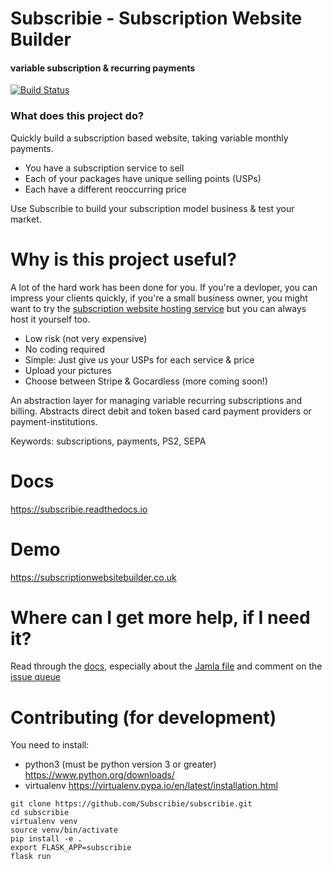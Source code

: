 # Subscribie  - Subscription Website Builder 
#### variable subscription & recurring payments
[![Build Status](https://travis-ci.org/Subscribie/subscribie.svg?branch=master)](https://travis-ci.org/Subscribie/subscribie)

### What does this project do?                                                   

Quickly build a subscription based website, taking variable monthly payments.

- You have a subscription service to sell
- Each of your packages have unique selling points (USPs)
- Each have a different reoccurring price

Use Subscribie to build your subscription model business & test your market.

# Why is this project useful?                                                    

A lot of the hard work has been done for you. If you're a devloper, you can
impress your clients quickly, if you're a small business owner, you might want
to try the [subscription website hosting service](http://subscriptionwebsitebuilder.co.uk) but you can always host it yourself too.

- Low risk (not very expensive)
- No coding required
- Simple: Just give us your USPs for each service & price
- Upload your pictures
- Choose between Stripe & Gocardless (more coming soon!) 

An abstraction layer for managing variable recurring subscriptions and billing. Abstracts direct debit and token based card payment providers or payment-institutions.

Keywords: subscriptions, payments, PS2, SEPA 

# Docs 

https://subscribie.readthedocs.io

# Demo

https://subscriptionwebsitebuilder.co.uk

# Where can I get more help, if I need it?

Read through the [docs](https://subscribie.readthedocs.io), especially
about the [Jamla
file](https://subscribie.readthedocs.io/en/latest/concepts/concepts.html) 
and comment on the [issue
queue](https://github.com/Subscribie/subscribie/issues)

# Contributing (for development)

You need to install:

- python3 (must be python version 3 or greater) https://www.python.org/downloads/
- virtualenv https://virtualenv.pypa.io/en/latest/installation.html

```
git clone https://github.com/Subscribie/subscribie.git
cd subscribie
virtualenv venv 
source venv/bin/activate
pip install -e .
export FLASK_APP=subscribie
flask run
```

